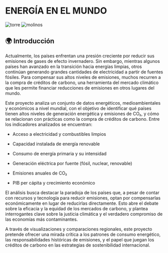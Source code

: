 # ENERGÍA EN EL MUNDO


![torre](https://github.com/user-attachments/assets/101e80d8-93bc-4ba3-8d0b-994313ebc04d)
![molinos](https://github.com/user-attachments/assets/0ecdc803-f33d-4bd7-ab08-f3b41d4cb3cd)


## 🌍 Introducción

Actualmente, los países enfrentan una presión creciente por reducir sus emisiones de gases de efecto invernadero. Sin embargo, mientras algunos países han avanzado en la transición hacia energías limpias, otros continúan generando grandes cantidades de electricidad a partir de fuentes fósiles. Para compensar sus altos niveles de emisiones, muchos recurren a la compra de créditos de carbono, una herramienta del mercado climático que les permite financiar reducciones de emisiones en otros lugares del mundo.

Este proyecto analiza un conjunto de datos energéticos, medioambientales y económicos a nivel mundial, con el objetivo de identificar qué países tienen altos niveles de generación energética y emisiones de CO₂, y cómo se relacionan con prácticas como la compra de créditos de carbono. Entre los indicadores analizados se encuentran:

- Acceso a electricidad y combustibles limpios

- Capacidad instalada de energía renovable

- Consumo de energía primaria y su intensidad

- Generación eléctrica por fuente (fósil, nuclear, renovable)

- Emisiones anuales de CO₂

- PIB per cápita y crecimiento económico

El análisis busca destacar la paradoja de los países que, a pesar de contar con recursos y tecnología para reducir emisiones, optan por compensarlas económicamente en lugar de reducirlas directamente. Esto abre el debate sobre la eficacia y la equidad de los mercados de carbono, y plantea interrogantes clave sobre la justicia climática y el verdadero compromiso de las economías más contaminantes.

A través de visualizaciones y comparaciones regionales, este proyecto pretende ofrecer una mirada crítica a los patrones de consumo energético, las responsabilidades históricas de emisiones, y el papel que juegan los créditos de carbono en las estrategias de sostenibilidad internacional.
